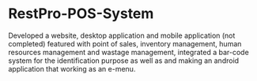 # RestPro-POS-System
Developed a website, desktop application and mobile application (not completed) featured with point of sales, inventory management, human resources management and wastage management, integrated a bar-code system for the identification purpose as well as and making an android application that working as an e-menu.
